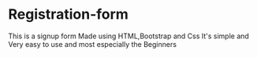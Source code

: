 # Registration-form
This is a signup form
Made using HTML,Bootstrap and Css
It's simple and Very easy to use and most especially the Beginners
